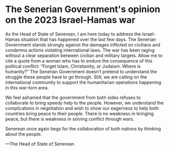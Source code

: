 # The Senerian Government's opinion on the 2023 Israel-Hamas war
As the Head of State of Senerean, I am here today to address the Israel-Hamas situation that has happened over the last few days. The Senerian Government stands strongly against the damages inflicted on civilians and condemns actions violating international laws.
The war has been raging without a clear separation between civilian and military targets. Allow me to cite a quote from a woman who has to endure the consequence of this political conflict: “Forget Islam, Christianity, or Judaism. Where is humanity?” The Senerian Government doesn’t pretend to understand the struggle these people have to go through. Still, we are calling on the international community to support the humanitarian operations happening in this war-torn area.

We feel ashamed that the government from both sides refuses to collaborate to bring speedy help to the people. However, we understand the complications in negotiation and wish to show our eagerness to help both countries bring peace to their people. There is no weakness in bringing peace, but there is weakness in solving conflict through wars.

Senerean once again begs for the collaboration of both nations by thinking about the people.

—The Head of State of Senerean